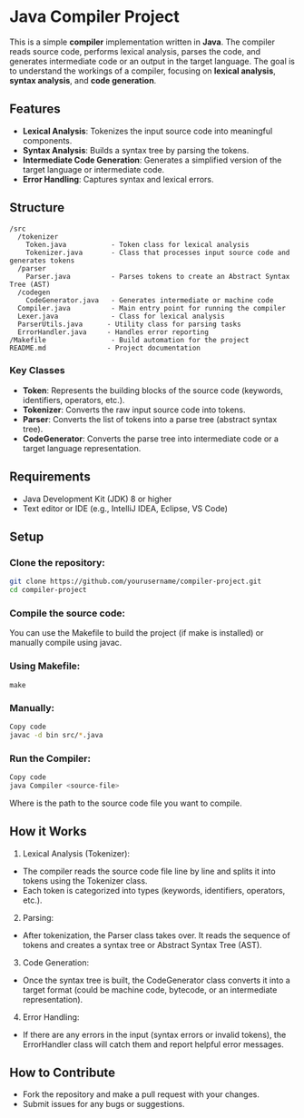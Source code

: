 # Java Compiler Project

This is a simple **compiler** implementation written in **Java**. The compiler reads source code, performs lexical analysis, parses the code, and generates intermediate code or an output in the target language. The goal is to understand the workings of a compiler, focusing on **lexical analysis**, **syntax analysis**, and **code generation**.

## Features

- **Lexical Analysis**: Tokenizes the input source code into meaningful components.
- **Syntax Analysis**: Builds a syntax tree by parsing the tokens.
- **Intermediate Code Generation**: Generates a simplified version of the target language or intermediate code.
- **Error Handling**: Captures syntax and lexical errors.

## Structure
```
/src
  /tokenizer
    Token.java           - Token class for lexical analysis
    Tokenizer.java       - Class that processes input source code and generates tokens
  /parser
    Parser.java          - Parses tokens to create an Abstract Syntax Tree (AST)
  /codegen
    CodeGenerator.java   - Generates intermediate or machine code
  Compiler.java          - Main entry point for running the compiler
  Lexer.java             - Class for lexical analysis
  ParserUtils.java      - Utility class for parsing tasks
  ErrorHandler.java     - Handles error reporting
/Makefile                - Build automation for the project
README.md               - Project documentation
```

### Key Classes

- **Token**: Represents the building blocks of the source code (keywords, identifiers, operators, etc.).
- **Tokenizer**: Converts the raw input source code into tokens.
- **Parser**: Converts the list of tokens into a parse tree (abstract syntax tree).
- **CodeGenerator**: Converts the parse tree into intermediate code or a target language representation.

## Requirements

- Java Development Kit (JDK) 8 or higher
- Text editor or IDE (e.g., IntelliJ IDEA, Eclipse, VS Code)

## Setup

### Clone the repository:

```bash
git clone https://github.com/yourusername/compiler-project.git
cd compiler-project
```
### Compile the source code:
You can use the Makefile to build the project (if make is installed) or manually compile using javac.

### Using Makefile:

```
make
```

### Manually:

```bash
Copy code
javac -d bin src/*.java
```

### Run the Compiler:
```bash
Copy code
java Compiler <source-file>
```
Where <source-file> is the path to the source code file you want to compile.

## How it Works
1. Lexical Analysis (Tokenizer):

- The compiler reads the source code file line by line and splits it into tokens using the Tokenizer class.
- Each token is categorized into types (keywords, identifiers, operators, etc.).

2. Parsing:

- After tokenization, the Parser class takes over. It reads the sequence of tokens and creates a syntax tree or Abstract Syntax Tree (AST).

3. Code Generation:

- Once the syntax tree is built, the CodeGenerator class converts it into a target format (could be machine code, bytecode, or an intermediate representation).

4. Error Handling:

- If there are any errors in the input (syntax errors or invalid tokens), the ErrorHandler class will catch them and report helpful error messages.


## How to Contribute
- Fork the repository and make a pull request with your changes.
- Submit issues for any bugs or suggestions.
